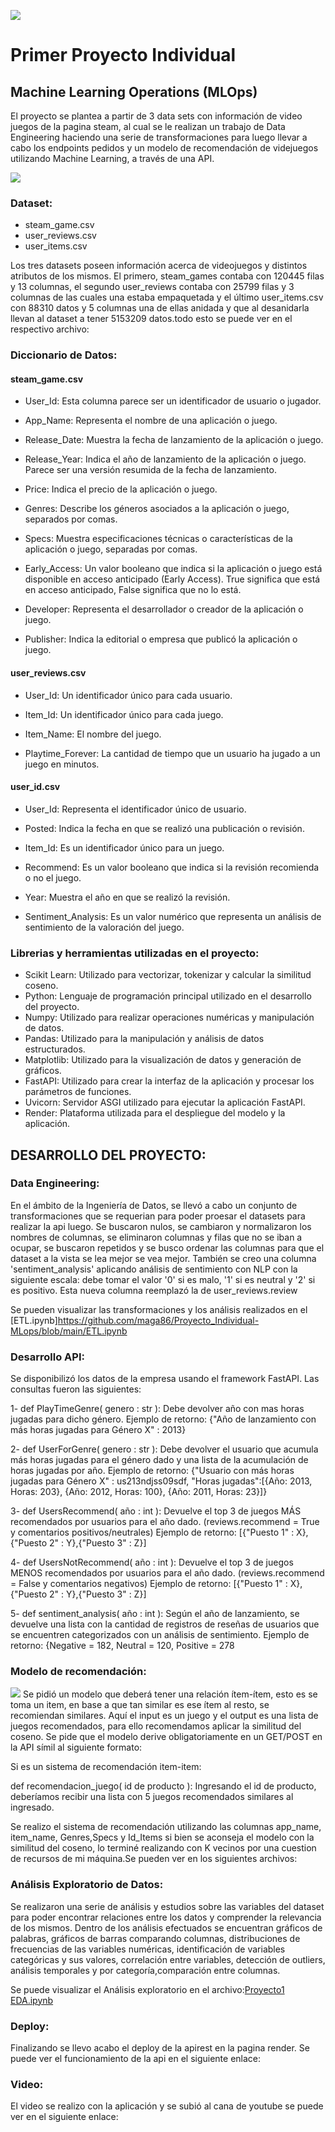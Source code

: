 ![](https://blog.soyhenry.com/content/images/2021/05/PRESENTACION-3.jpg)
# Primer Proyecto Individual
## Machine Learning Operations (MLOps)

El proyecto se plantea a partir de 3 data sets con información de video juegos de la pagina steam, al cual se le realizan un trabajo de Data Engineering haciendo una serie de transformaciones para luego llevar a cabo  los endpoints pedidos y un modelo de recomendación de videjuegos utilizando Machine Learning, a través de una API.

![](https://earthweb.com/wp-content/uploads/2022/05/Steam-940.jpg)

### Dataset:

- steam_game.csv
- user_reviews.csv
- user_items.csv
  
Los tres datasets  poseen información acerca de videojuegos y distintos atributos de los mismos. El primero, steam_games contaba con 120445 filas y 13 columnas, el segundo user_reviews contaba con 25799 filas y 3 columnas de las cuales una estaba empaquetada y el último user_items.csv con 88310 datos y 5 columnas una de ellas anidada y que al desanidarla llevan al dataset a tener 5153209 datos.todo esto se puede ver en el respectivo archivo: 

### Diccionario de Datos:

#### steam_game.csv
  
- User_Id: Esta columna parece ser un identificador de usuario o jugador.

- App_Name: Representa el nombre de una aplicación o juego.

- Release_Date: Muestra la fecha de lanzamiento de la aplicación o juego.

- Release_Year: Indica el año de lanzamiento de la aplicación o juego. Parece ser una versión resumida de la fecha de lanzamiento.

- Price: Indica el precio de la aplicación o juego.

- Genres: Describe los géneros asociados a la aplicación o juego, separados por comas.

- Specs: Muestra especificaciones técnicas o características de la aplicación o juego, separadas por comas.

- Early_Access: Un valor booleano que indica si la aplicación o juego está disponible en acceso anticipado (Early Access). True significa que está en acceso anticipado, False significa que no lo está.

- Developer: Representa el desarrollador o creador de la aplicación o juego.

- Publisher: Indica la editorial o empresa que publicó la aplicación o juego.

#### user_reviews.csv

- User_Id: Un identificador único para cada usuario.
  
- Item_Id: Un identificador único para cada juego.
  
- Item_Name: El nombre del juego.
  
- Playtime_Forever: La cantidad de tiempo que un usuario ha jugado a un juego en minutos.

#### user_id.csv

- User_Id: Representa el identificador único de usuario.
  
- Posted: Indica la fecha en que se realizó una publicación o revisión.
  
- Item_Id: Es un identificador único para un juego.
  
- Recommend: Es un valor booleano que indica si la revisión recomienda o no el juego.
  
- Year: Muestra el año en que se realizó la revisión.

- Sentiment_Analysis: Es un valor numérico que  representa un análisis de sentimiento de la valoración del juego.

### Librerias y herramientas utilizadas en el proyecto:

- Scikit Learn: Utilizado para vectorizar, tokenizar y calcular la similitud coseno.
- Python: Lenguaje de programación principal utilizado en el desarrollo del proyecto.
- Numpy: Utilizado para realizar operaciones numéricas y manipulación de datos.
- Pandas: Utilizado para la manipulación y análisis de datos estructurados.
- Matplotlib: Utilizado para la visualización de datos y generación de gráficos.
- FastAPI: Utilizado para crear la interfaz de la aplicación y procesar los parámetros de funciones.
- Uvicorn: Servidor ASGI utilizado para ejecutar la aplicación FastAPI.
- Render: Plataforma utilizada para el despliegue del modelo y la aplicación.

## DESARROLLO DEL PROYECTO:

### Data Engineering:

En el ámbito de la Ingeniería de Datos, se llevó a cabo un conjunto de transformaciones que se requerian para poder proesar el datasets para realizar la api luego. Se buscaron nulos, se cambiaron y normalizaron los nombres de columnas, se eliminaron columnas y filas que no se iban a ocupar, se buscaron repetidos y se busco ordenar las columnas para que el dataset a la vista se lea mejor se vea mejor. También se creo una columna 'sentiment_analysis' aplicando análisis de sentimiento con NLP con la siguiente escala: debe tomar el valor '0' si es malo, '1' si es neutral y '2' si es positivo. Esta nueva columna reemplazó la de user_reviews.review  

Se pueden visualizar las transformaciones y los análisis realizados en el [ETL.ipynb]https://github.com/maga86/Proyecto_Individual-MLops/blob/main/ETL.ipynb

### Desarrollo API:

Se disponibilizó los datos de la empresa usando el framework FastAPI. Las consultas fueron las siguientes:

1- def PlayTimeGenre( genero : str ): Debe devolver año con mas horas jugadas para dicho género.
Ejemplo de retorno: {"Año de lanzamiento con más horas jugadas para Género X" : 2013}

2- def UserForGenre( genero : str ): Debe devolver el usuario que acumula más horas jugadas para el género dado y una lista de la acumulación de horas jugadas por año.
Ejemplo de retorno: {"Usuario con más horas jugadas para Género X" : us213ndjss09sdf, "Horas jugadas":[{Año: 2013, Horas: 203}, {Año: 2012, Horas: 100}, {Año: 2011, Horas: 23}]}

3- def UsersRecommend( año : int ): Devuelve el top 3 de juegos MÁS recomendados por usuarios para el año dado. (reviews.recommend = True y comentarios positivos/neutrales)
Ejemplo de retorno: [{"Puesto 1" : X}, {"Puesto 2" : Y},{"Puesto 3" : Z}]

4- def UsersNotRecommend( año : int ): Devuelve el top 3 de juegos MENOS recomendados por usuarios para el año dado. (reviews.recommend = False y comentarios negativos)
Ejemplo de retorno: [{"Puesto 1" : X}, {"Puesto 2" : Y},{"Puesto 3" : Z}]

5- def sentiment_analysis( año : int ): Según el año de lanzamiento, se devuelve una lista con la cantidad de registros de reseñas de usuarios que se encuentren categorizados con un análisis de sentimiento.
Ejemplo de retorno: {Negative = 182, Neutral = 120, Positive = 278

### Modelo de recomendación:
![](https://www.go4it.solutions/sites/default/files/2021-06/05.01.%20Qu%C3%A9%20es%20el%20Machine%20Learning.jpg)
Se pidió un modelo que  deberá tener una relación ítem-ítem, esto es se toma un item, en base a que tan similar es ese ítem al resto, se recomiendan similares. Aquí el input es un juego y el output es una lista de juegos recomendados, para ello recomendamos aplicar la similitud del coseno. Se pide que el modelo derive obligatoriamente en un GET/POST en la API símil al siguiente formato:

Si es un sistema de recomendación item-item:

def recomendacion_juego( id de producto ): Ingresando el id de producto, deberíamos recibir una lista con 5 juegos recomendados similares al ingresado.

Se realizo el sistema de recomendación utilizando las columnas app_name, item_name, Genres,Specs y Id_Items si bien se aconseja el modelo con la similitud del coseno, lo terminé realizando con K vecinos por una cuestion de recursos de mi máquina.Se pueden ver en los siguientes archivos: 


### Análisis Exploratorio de Datos:

Se realizaron una serie de análisis y estudios sobre las variables del dataset  para  poder encontrar relaciones entre los datos y comprender la relevancia de los mismos. Dentro de los análisis efectuados se encuentran gráficos de palabras, gráficos de barras comparando columnas, distribuciones de frecuencias de las variables numéricas, identificación de variables categóricas y sus valores, correlación entre variables, detección de outliers, análisis temporales y por categoría,comparación entre columnas.

Se puede visualizar el Análisis exploratorio en el archivo:[Proyecto1 EDA.ipynb](https://github.com/maga86/Proyecto-Individual/blob/main/Proyecto_1_EDA.ipynb)

### Deploy:

Finalizando se llevo acabo el deploy de la apirest en la pagina render. Se puede ver el funcionamiento de la api en el siguiente enlace:

### Video:

El video se realizo con la aplicación y se subió al cana de youtube se puede ver en el siguiente enlace:
